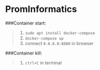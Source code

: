 # PromInformatics

###Container start:

>1. `sudo apt install docker-compose`
>2. `docker-compose up`
>3.  connect `0.0.0.0:8080` in browser

###Container kill:
>1. `ctrl+C` in terminal

